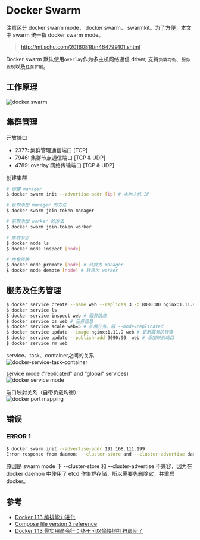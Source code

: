 # Docker Swarm

注意区分 docker swarm mode， docker swarm， swarmkit。为了方便，本文中 swarm 统一指 docker swarm mode。
> http://mt.sohu.com/20160818/n464799101.shtml

Docker swarm 默认使用`overlay`作为多主机网络通信 driver, 支持`负载均衡`、`服务发现`以及`任务扩展`。

## 工作原理  

![docker swarm](./img/docker-swarm.png)

## 集群管理

开放端口

- 2377: 集群管理通信端口 [TCP]
- 7946: 集群节点通信端口 [TCP & UDP]
- 4789: overlay 网络传输端口 [TCP & UDP]

创建集群

```bash
# 创建 manager
$ docker swarm init --advertise-addr [ip] # 本地主机 IP
```

```bash
# 获取添加 manager 的方法
$ docker swarm join-token manager
```

```bash
# 获取添加 worker 的方法
$ docker swarm join-token worker
```

```bash
# 集群节点
$ docker node ls
$ docker node inspect [node]
```

```bash
# 角色转换
$ docker node promote [node] # 转换为 manager 
$ docker node demote [node] # 转换为 worker
```

## 服务及任务管理

```bash
$ docker service create --name web --replicas 3 -p 8080:80 nginx:1.11.9-alpine # 自动 pull 镜像
$ docker service ls
$ docker service inspect web # 服务信息
$ docker service ps web # 任务信息
$ docker service scale web=5 # 扩展任务，限 --mode=replicated
$ docker service update --image nginx:1.11.9 web # 更新服务的镜像
$ docker service update --publish-add 9090:90  web # 添加映射端口
$ docker service rm web
```

service、task、container之间的关系  
![docker-service-task-container](./img/docker-service-task-container.png)

service mode ("replicated" and "global" services)  
![docker service mode](./img/docker-service-mode.png)

端口映射关系（自带负载均衡）  
![docker port mapping](./img/docker-port-mapping.png)


## 错误

### ERROR 1

```bash
$ docker swarm init --advertise-addr 192.168.111.199 
Error response from daemon: --cluster-store and --cluster-advertise daemon configurations are incompatible with swarm mode
```

原因是 swarm mode 下 --cluster-store 和 --cluster-advertise 不兼容，因为在 docker daemon 中使用了 etcd 作集群存储，所以需要先删除它，并重启 docker。


## 参考

* [Docker 1.13 编排能力进化](https://yq.aliyun.com/articles/69444)
* [Compose file version 3 reference](https://docs.docker.com/compose/compose-file/)
* [Docker 1.13 最实用命令行：终于可以愉快地打扫房间了](https://segmentfault.com/a/1190000007822648)